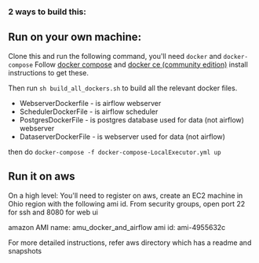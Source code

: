 ### 2 ways to build this:

## Run on your own machine:
Clone this and run the following command, you'll need `docker` and `docker-compose`
Follow [docker compose](https://docs.docker.com/compose/install/) and [docker ce (community edition)](https://docs.docker.com/install/#supported-platforms) install instructions to get these.

Then run `sh build_all_dockers.sh` to build all the relevant docker files.

+ WebserverDockerfile - is airflow webserver
+ SchedulerDockerFile - is airflow scheduler
+ PostgresDockerFile - is postgres database used for data (not airflow) webserver
+ DataserverDockerFile - is webserver used for data (not airflow)

then do `docker-compose -f docker-compose-LocalExecutor.yml up`

## Run it on aws
On a high level:
You'll need to register on aws, create an EC2 machine in Ohio region with the following ami id. From security groups, open port 22 for ssh and 8080 for web ui

amazon AMI name: amu_docker_and_airflow
ami id: ami-4955632c

For more detailed instructions, refer aws directory which has a readme and snapshots
